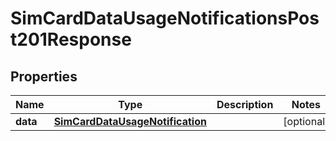 

# SimCardDataUsageNotificationsPost201Response


## Properties

| Name | Type | Description | Notes |
|------------ | ------------- | ------------- | -------------|
|**data** | [**SimCardDataUsageNotification**](SimCardDataUsageNotification.md) |  |  [optional] |



